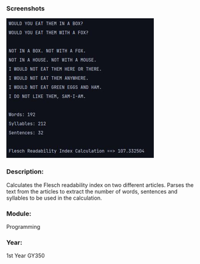 ### Screenshots
![Section of the Green Eggs & Ham text with calculated Flesch readability index below](../1-Screenshots/Flesch-Readability-Index.JPG)

### Description: 
Calculates the Flesch readability index on two different articles. Parses the text from the articles to extract the number of words, sentences and syllables to be used in the calculation.

### Module: 
Programming

### Year: 
1st Year GY350